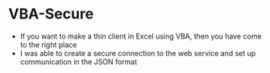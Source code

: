 # VBA-Secure

- If you want to make a thin client in Excel using VBA, then you have come to the right place
- I was able to create a secure connection to the web service and set up communication in the JSON format
